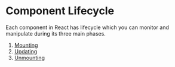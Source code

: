 # Component Lifecycle

Each component in React has lifecycle which you can monitor and manipulate during its three main phases.

1. [Mounting](6.1.%20Mounting.md)
1. [Updating](6.2%20Updating.md)
1. [Unmounting](6.3%20Unmounting.md)
